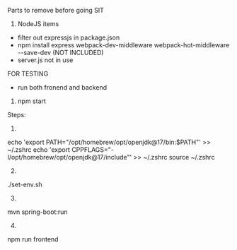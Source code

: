 Parts to remove before going SIT

1. NodeJS items

- filter out expressjs in package.json
- npm install express webpack-dev-middleware webpack-hot-middleware --save-dev (NOT INCLUDED)
- server.js not in use

FOR TESTING

- run both fronend and backend
1. npm start 

Steps: 

1.
echo 'export PATH="/opt/homebrew/opt/openjdk@17/bin:$PATH"' >> ~/.zshrc
echo 'export CPPFLAGS="-I/opt/homebrew/opt/openjdk@17/include"' >> ~/.zshrc
source ~/.zshrc

2.
./set-env.sh

3.
mvn spring-boot:run

4.
npm run frontend



